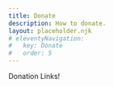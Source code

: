 ```yaml
---
title: Donate
description: How to donate.
layout: placeholder.njk
# eleventyNavigation:
#   key: Donate
#   order: 5
---
```


Donation Links!
